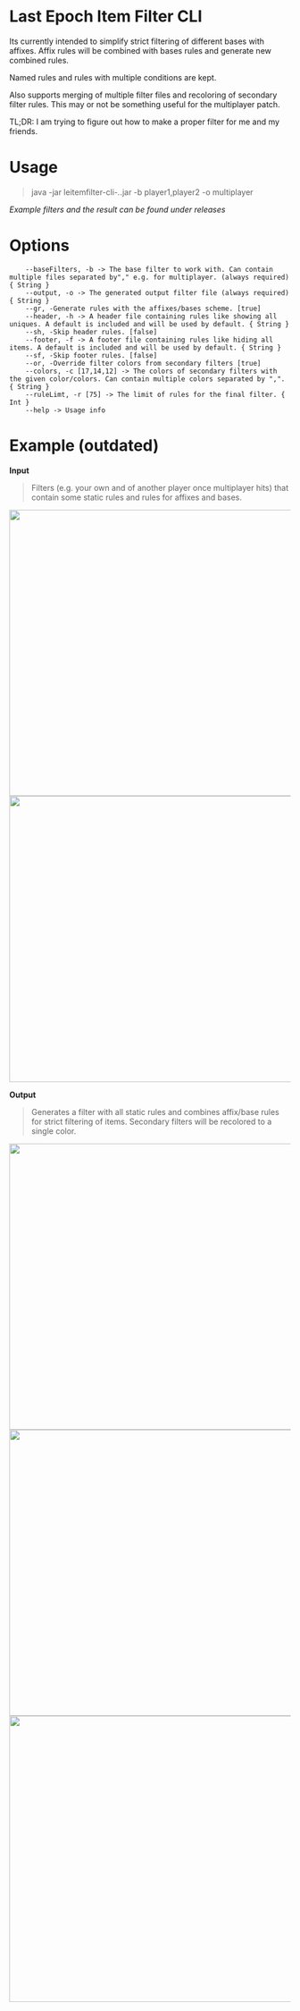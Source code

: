 # Last Epoch Item Filter CLI

Its currently intended to simplify strict filtering of different bases with affixes.
Affix rules will be combined with bases rules and generate new combined rules.

Named rules and rules with multiple conditions are kept.

Also supports merging of multiple filter files and recoloring of secondary filter rules.
This may or not be something useful for the multiplayer patch.

TL;DR: I am trying to figure out how to make a proper filter for me and my friends.

# Usage
> java -jar leitemfilter-cli-*.*.jar -b player1,player2 -o multiplayer

*Example filters and the result can be found under releases*

# Options
```
    --baseFilters, -b -> The base filter to work with. Can contain multiple files separated by"," e.g. for multiplayer. (always required) { String }
    --output, -o -> The generated output filter file (always required) { String }
    --gr, -Generate rules with the affixes/bases scheme. [true]
    --header, -h -> A header file containing rules like showing all uniques. A default is included and will be used by default. { String }
    --sh, -Skip header rules. [false]
    --footer, -f -> A footer file containing rules like hiding all items. A default is included and will be used by default. { String }
    --sf, -Skip footer rules. [false]
    --or, -Override filter colors from secondary filters [true]
    --colors, -c [17,14,12] -> The colors of secondary filters with the given color/colors. Can contain multiple colors separated by ",". { String }
    --ruleLimt, -r [75] -> The limit of rules for the final filter. { Int }
    --help -> Usage info
```

# Example (outdated)

**Input**
> Filters (e.g. your own and of another player once multiplayer hits) that contain some static rules and rules for affixes and bases.
<img src="images/player1.png?raw=true" width="512">
<img src="images/player2.png?raw=true" width="512">

**Output**
> Generates a filter with all static rules and combines affix/base rules for strict filtering of items.
> Secondary filters will be recolored to a single color.
<img src="images/merge1.png?raw=true" width="512">
<img src="images/merge2.png?raw=true" width="512">
<img src="images/merge3.png?raw=true" width="512">
